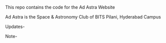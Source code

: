 This repo contains the code for the Ad Astra Website

Ad Astra is the Space & Astronomy Club of BITS Pilani, Hyderabad Campus

Updates-

Note-